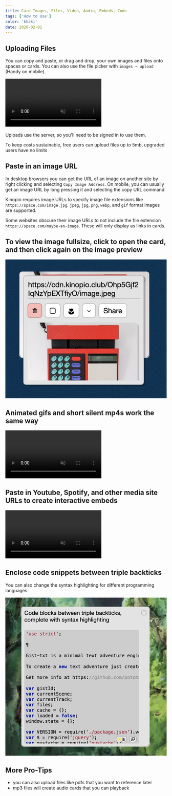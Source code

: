 ```yaml
---
title: Card Images, Files, Video, Audio, Embeds, Code
tags: ['How to Use']
color: 'khaki'
date: 2020-02-01
---
```


## Uploading Files

You can copy and paste, or drag and drop, your own images and files onto spaces or cards. You can also use the file picker with `images → upload` (Handy on mobile).

<video class="wide" autoplay loop muted playsinline>
  <source src="/assets/posts/adding-images-to-cards/upload.mp4">
</video>

Uploads use the server, so you'll need to be signed in to use them.

To keep costs sustainable, free users can upload files up to 5mb, upgraded users have no limits

## Paste in an image URL

In desktop browsers you can get the URL of an image on another site by right clicking and selecting `Copy Image Address`. On mobile, you can usually get an image URL by long pressing it and selecting the copy URL command.

Kinopio requires image URLs to specify image file extensions like `https://space.com/image.jpg`.  `jpeg`, `jpg`, `png`, `webp`, and `gif` format images are supported.

Some websites obscure their image URLs to not include the file extension `https://space.com/maybe-an-image`. These will only display as links in cards.

## To view the image fullsize, click to open the card, and then click again on the image preview

![image-card](/assets/posts/adding-images-to-cards/card-details.webp)

## Animated gifs and short silent mp4s work the same way

<video class="" autoplay loop muted playsinline>
  <source src="/assets/posts/adding-images-to-cards/animated.mp4">
</video>

## Paste in Youtube, Spotify, and other media site URLs to create interactive embeds

<video class="" autoplay loop muted playsinline>
  <source src="/assets/posts/adding-images-to-cards/youtube.mp4">
</video>


## Enclose code snippets between triple backticks

You can also change the syntax highlighting for different programming languages.

<img src="/assets/posts/adding-images-to-cards/code.webp" class="wide">


## More Pro-Tips

- you can also upload files like pdfs that you want to reference later
- mp3 files will create audio cards that you can playback
